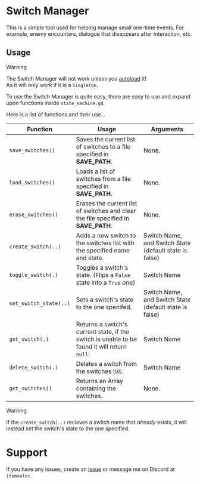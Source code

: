 # Switch Manager

This is a simple tool used for helping manage small one-time events. For example, enemy encounters, dialogue that disappears after interaction, etc.

## Usage

> [!WARNING]
> The Switch Manager will not work unless you [autoload](https://docs.godotengine.org/en/stable/tutorials/scripting/singletons_autoload.html) it!<br/>
> As it will only work if it is a `Singleton`.

To use the Switch Manager is quite easy, there are easy to use and expand upon functions inside `state_machine.gd`.

Here is a list of functions and their use...

| Function | Usage | Arguments |
|----------|-------|------------|
| `save_switches()` | Saves the current list of switches to a file specified in **SAVE_PATH**. | None. |
| `load_switches()` | Loads a list of switches from a file specified in **SAVE_PATH**. | None. |
| `erase_switches()` | Erases the current list of switches and clear the file specified in **SAVE_PATH**. | None. |
| `create_switch(..)` | Adds a new switch to the switches list with the specified name and state. | Switch Name, and Switch State (default state is false) |
| `toggle_switch(.)` | Toggles a switch's state. (Flips a `False` state into a `True` one) | Switch Name |
| `set_switch_state(..)` | Sets a switch's state to the one specifed.  | Switch Name, and Switch State (default state is false) |
| `get_switch(.)` | Returns a switch's current state, if the switch is unable to be found it will return `null`. | Switch Name |
| `delete_switch(.)` | Deletes a switch from the switches list. | Switch Name |
| `get_switches()` | Returns an Array containing the switches. | None. |

> [!WARNING]
> If the `create_switch(..)` recieves a switch name that *already* exists, it will instead set the switch's state to the one specified.

# Support

If you have any issues, create an [Issue](https://github.com/AlecSouthward/Switch-Manager/issues/new) or message me on Discord at `itsmealec`.
